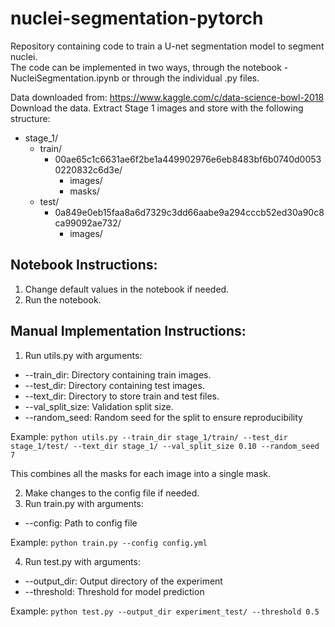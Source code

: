 # nuclei-segmentation-pytorch
Repository containing code to train a U-net segmentation model to segment nuclei.<br>
The code can be implemented in two ways, through the notebook - NucleiSegmentation.ipynb or through the individual .py files.


Data downloaded from: https://www.kaggle.com/c/data-science-bowl-2018 <br>
Download the data. Extract Stage 1 images and store with the following structure:
  * stage_1/
    * train/
      * 00ae65c1c6631ae6f2be1a449902976e6eb8483bf6b0740d00530220832c6d3e/
        * images/
        * masks/
    * test/
      * 0a849e0eb15faa8a6d7329c3dd66aabe9a294cccb52ed30a90c8ca99092ae732/
        * images/
        
## Notebook Instructions:
1. Change default values in the notebook if needed.
2. Run the notebook.

## Manual Implementation Instructions:
1. Run utils.py with arguments:
  - --train_dir: Directory containing train images.
  - --test_dir: Directory containing test images.
  - --text_dir: Directory to store train and test files.
  - --val_split_size: Validation split size.
  - --random_seed: Random seed for the split to ensure reproducibility
  
  Example: 
  ```python utils.py --train_dir stage_1/train/ --test_dir stage_1/test/ --text_dir stage_1/ --val_split_size 0.10 --random_seed 7```
 
   This combines all the masks for each image into a single mask.

2. Make changes to the config file if needed.<br>
3. Run train.py with arguments:
  - --config: Path to config file
  
  Example: 
  ```python train.py --config config.yml```
  
4. Run test.py with arguments:
  - --output_dir: Output directory of the experiment
  - --threshold: Threshold for model prediction
  
  Example:
  ```python test.py --output_dir experiment_test/ --threshold 0.5```
